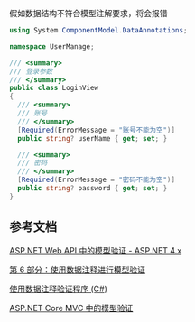 假如数据结构不符合模型注解要求，将会报错

```csharp
using System.ComponentModel.DataAnnotations;

namespace UserManage;

/// <summary>
/// 登录参数
/// </summary>
public class LoginView
{
  /// <summary>
  /// 账号
  /// </summary>
  [Required(ErrorMessage = "账号不能为空")]
  public string? userName { get; set; }

  /// <summary>
  /// 密码
  /// </summary>
  [Required(ErrorMessage = "密码不能为空")]
  public string? password { get; set; }
}


```

## 参考文档

[ASP.NET Web API 中的模型验证 - ASP.NET 4.x](https://learn.microsoft.com/zh-cn/aspnet/web-api/overview/formats-and-model-binding/model-validation-in-aspnet-web-api)

[第 6 部分：使用数据注释进行模型验证 ](https://learn.microsoft.com/zh-cn/aspnet/mvc/overview/older-versions/mvc-music-store/mvc-music-store-part-6?source=recommendations)

[使用数据注释验证程序 (C#)](https://learn.microsoft.com/zh-cn/aspnet/mvc/overview/older-versions-1/models-data/validation-with-the-data-annotation-validators-cs)

[ASP.NET Core MVC 中的模型验证](https://learn.microsoft.com/zh-cn/aspnet/core/mvc/models/validation?source=recommendations&view=aspnetcore-7.0)
